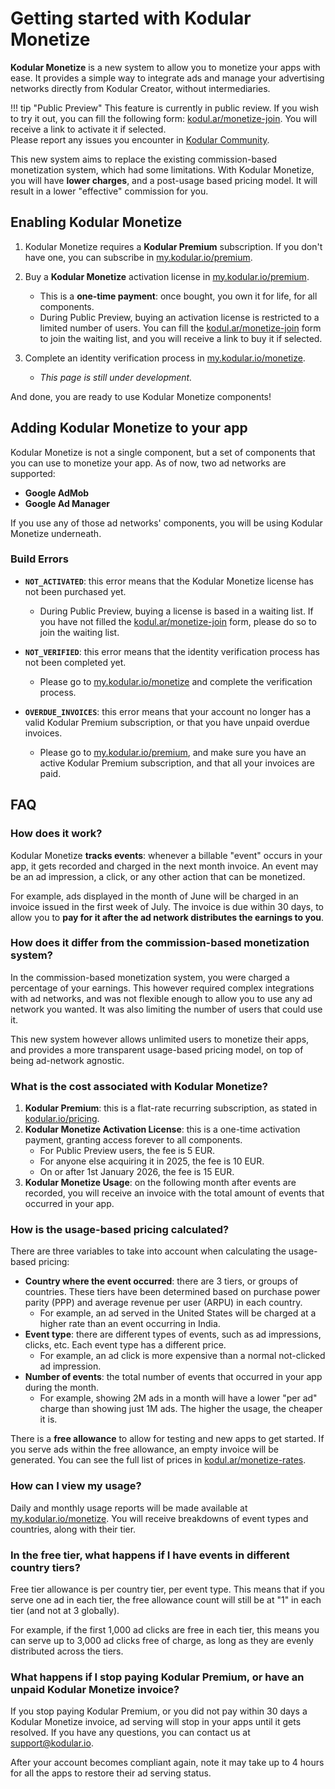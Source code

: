 # Getting started with Kodular Monetize

**Kodular Monetize** is a new system to allow you to monetize your apps with ease. It provides a simple way to 
integrate ads and manage your advertising networks directly from Kodular Creator, without intermediaries.

!!! tip "Public Preview"
    This feature is currently in public review. If you wish to try it out, you can fill the following form: [kodul.ar/monetize-join](https://kodul.ar/monetize-join).
    You will receive a link to activate it if selected.  
    Please report any issues you encounter in [Kodular Community](https://community.kodular.io/t/introducing-kodular-monetize-public-preview/298115).

This new system aims to replace the existing commission-based monetization system, which had some limitations. With
Kodular Monetize, you will have **lower charges**, and a post-usage based pricing model. It will result in a lower
"effective" commission for you.

## Enabling Kodular Monetize

1. Kodular Monetize requires a **Kodular Premium** subscription. If you don't have one, you can subscribe in [my.kodular.io/premium](https://my.kodular.io/premium).

2. Buy a **Kodular Monetize** activation license in [my.kodular.io/premium](https://my.kodular.io/premium).
    * This is a **one-time payment**: once bought, you own it for life, for all components.
    * During Public Preview, buying an activation license is restricted to a limited number of users. You can fill the
      [kodul.ar/monetize-join](https://kodul.ar/monetize-join) form to join the waiting list, and you will receive a
      link to buy it if selected.

3. Complete an identity verification process in [my.kodular.io/monetize](https://my.kodular.io/monetize).
    * _This page is still under development._

And done, you are ready to use Kodular Monetize components!

## Adding Kodular Monetize to your app

Kodular Monetize is not a single component, but a set of components that you can use to monetize your app. As of now,
two ad networks are supported:

* **Google AdMob**
* **Google Ad Manager**

If you use any of those ad networks' components, you will be using Kodular Monetize underneath.

### Build Errors

* **`NOT_ACTIVATED`**: this error means that the Kodular Monetize license has not been purchased yet.
    * During Public Preview, buying a license is based in a waiting list. If you have not filled the
      [kodul.ar/monetize-join](https://kodul.ar/monetize-join) form, please do so to join the waiting list.

* **`NOT_VERIFIED`**: this error means that the identity verification process has not been completed yet.
    * Please go to [my.kodular.io/monetize](https://my.kodular.io/monetize) and complete the verification process.

* **`OVERDUE_INVOICES`**: this error means that your account no longer has a valid Kodular Premium subscription, or that
  you have unpaid overdue invoices.
    * Please go to [my.kodular.io/premium](https://my.kodular.io/premium), and make sure you have an active
      Kodular Premium subscription, and that all your invoices are paid.

## FAQ

### How does it work?

Kodular Monetize **tracks events**: whenever a billable "event" occurs in your app, it gets recorded and charged in the
next month invoice. An event may be an ad impression, a click, or any other action that can be monetized.

For example, ads displayed in the month of June will be charged in an invoice issued in the first week of July. The
invoice is due within 30 days, to allow you to **pay for it after the ad network distributes the earnings to you**.

### How does it differ from the commission-based monetization system?

In the commission-based monetization system, you were charged a percentage of your earnings. This however required
complex integrations with ad networks, and was not flexible enough to allow you to use any ad network you wanted. It
was also limiting the number of users that could use it.

This new system however allows unlimited users to monetize their apps, and provides a more transparent usage-based
pricing model, on top of being ad-network agnostic.

### What is the cost associated with Kodular Monetize?

1. **Kodular Premium**: this is a flat-rate recurring subscription, as stated in [kodular.io/pricing](https://kodular.io/pricing).
2. **Kodular Monetize Activation License**: this is a one-time activation payment, granting access forever to all
  components.
    * For Public Preview users, the fee is 5 EUR.
    * For anyone else acquiring it in 2025, the fee is 10 EUR.
    * On or after 1st January 2026, the fee is 15 EUR.
3. **Kodular Monetize Usage**: on the following month after events are recorded, you will receive an invoice with the
   total amount of events that occurred in your app.

### How is the usage-based pricing calculated?

There are three variables to take into account when calculating the usage-based pricing:

* **Country where the event occurred**: there are 3 tiers, or groups of countries. These tiers have been determined
  based on purchase power parity (PPP) and average revenue per user (ARPU) in each country.
    * For example, an ad served in the United States will be charged at a higher rate than an event occurring in India.
* **Event type**: there are different types of events, such as ad impressions, clicks, etc. Each event type has a
  different price.
    * For example, an ad click is more expensive than a normal not-clicked ad impression.
* **Number of events**: the total number of events that occurred in your app during the month.
    * For example, showing 2M ads in a month will have a lower "per ad" charge than showing just 1M ads. The higher the
      usage, the cheaper it is.

There is a **free allowance** to allow for testing and new apps to get started. If you serve ads within the free
allowance, an empty invoice will be generated.
You can see the full list of prices in [kodul.ar/monetize-rates](https://kodul.ar/monetize-rates).

### How can I view my usage?

Daily and monthly usage reports will be made available at [my.kodular.io/monetize](https://my.kodular.io/monetize). You
will receive breakdowns of event types and countries, along with their tier.

### In the free tier, what happens if I have events in different country tiers?

Free tier allowance is per country tier, per event type. This means that if you serve one ad in each tier, the free
allowance count will still be at "1" in each tier (and not at 3 globally).

For example, if the first 1,000 ad clicks are free in each tier, this means you can serve up to 3,000 ad clicks free
of charge, as long as they are evenly distributed across the tiers.

### What happens if I stop paying Kodular Premium, or have an unpaid Kodular Monetize invoice?

If you stop paying Kodular Premium, or you did not pay within 30 days a Kodular Monetize invoice, ad serving will stop
in your apps until it gets resolved. If you have any questions, you can contact us at
[support@kodular.io](mailto:support@kodular.io).

After your account becomes compliant again, note it may take up to 4 hours for all the apps to restore their ad serving
status.
